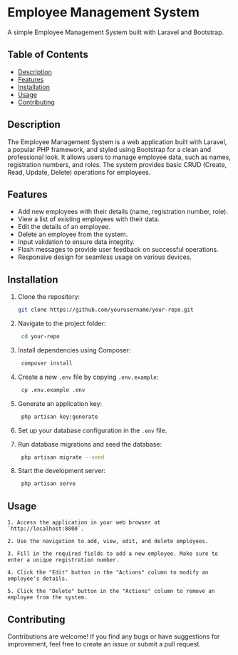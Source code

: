 # Employee Management System

A simple Employee Management System built with Laravel and Bootstrap.

## Table of Contents

- [Description](#description)
- [Features](#features)
- [Installation](#installation)
- [Usage](#usage)
- [Contributing](#contributing)

## Description

The Employee Management System is a web application built with Laravel, a popular PHP framework, and styled using Bootstrap for a clean and professional look. It allows users to manage employee data, such as names, registration numbers, and roles. The system provides basic CRUD (Create, Read, Update, Delete) operations for employees.

## Features

- Add new employees with their details (name, registration number, role).
- View a list of existing employees with their data.
- Edit the details of an employee.
- Delete an employee from the system.
- Input validation to ensure data integrity.
- Flash messages to provide user feedback on successful operations.
- Responsive design for seamless usage on various devices.

## Installation

1. Clone the repository:
   
   ```bash
   git clone https://github.com/yourusername/your-repo.git
   ```
2. Navigate to the project folder:
   
   ```bash
    cd your-repo
    ```
3. Install dependencies using Composer:
   
   ```bash
    composer install
   ```
4. Create a new `.env` file by copying `.env.example`:
   
   ```bash
    cp .env.example .env
    ```
5. Generate an application key:

   ```bash
    php artisan key:generate
   ```
6. Set up your database configuration in the `.env` file.

7. Run database migrations and seed the database:

   ```bash
    php artisan migrate --seed
    ```
8. Start the development server:

   ```bash
    php artisan serve
   ```
## Usage
```vbnet
1. Access the application in your web browser at `http://localhost:8000`.

2. Use the navigation to add, view, edit, and delete employees.

3. Fill in the required fields to add a new employee. Make sure to enter a unique registration number.

4. Click the "Edit" button in the "Actions" column to modify an employee's details.

5. Click the "Delete" button in the "Actions" column to remove an employee from the system.
```
## Contributing

Contributions are welcome! If you find any bugs or have suggestions for improvement, feel free to create an issue or submit a pull request.
